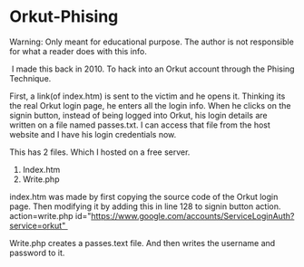 # Orkut-Phising
 Warning: Only meant for educational purpose. The author is not responsible for what a reader does with this info. 

 I made this back in 2010. To hack into an Orkut account through the Phising Technique.    

First, a link(of index.htm) is sent to the victim and he opens it. Thinking its the real Orkut login page, he enters all the login info. When he clicks on the signin button, instead of being logged into Orkut, his login details are written on a file named passes.txt. I can access that file from the host website and I have his login credentials now.   

This has 2 files. Which I hosted on a free server. 

1. Index.htm
2. Write.php


index.htm was made by first copying the source code of the Orkut login page. Then modifying it by adding this in line 128 to signin button action.  action=write.php id="https://www.google.com/accounts/ServiceLoginAuth?service=orkut" 

Write.php creates a passes.text file. And then writes the username and password to it.



